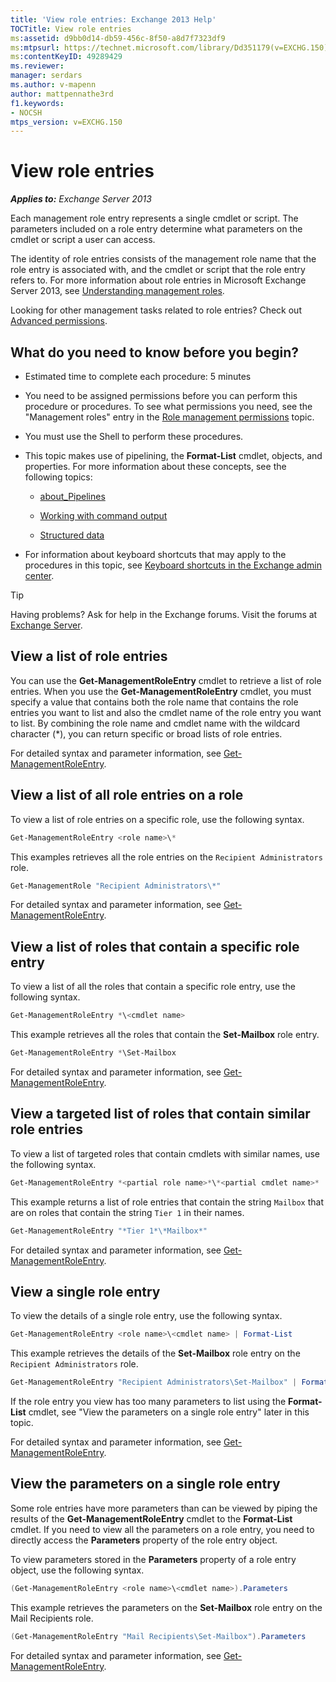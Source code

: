 ```yaml
---
title: 'View role entries: Exchange 2013 Help'
TOCTitle: View role entries
ms:assetid: d9bb0d14-db59-456c-8f50-a8d7f7323df9
ms:mtpsurl: https://technet.microsoft.com/library/Dd351179(v=EXCHG.150)
ms:contentKeyID: 49289429
ms.reviewer: 
manager: serdars
ms.author: v-mapenn
author: mattpennathe3rd
f1.keywords:
- NOCSH
mtps_version: v=EXCHG.150
---
```


# View role entries

_**Applies to:** Exchange Server 2013_

Each management role entry represents a single cmdlet or script. The parameters included on a role entry determine what parameters on the cmdlet or script a user can access.

The identity of role entries consists of the management role name that the role entry is associated with, and the cmdlet or script that the role entry refers to. For more information about role entries in Microsoft Exchange Server 2013, see [Understanding management roles](understanding-management-roles-exchange-2013-help.md).

Looking for other management tasks related to role entries? Check out [Advanced permissions](advanced-permissions-exchange-2013-help.md).

## What do you need to know before you begin?

- Estimated time to complete each procedure: 5 minutes

- You need to be assigned permissions before you can perform this procedure or procedures. To see what permissions you need, see the "Management roles" entry in the [Role management permissions](role-management-permissions-exchange-2013-help.md) topic.

- You must use the Shell to perform these procedures.

- This topic makes use of pipelining, the **Format-List** cmdlet, objects, and properties. For more information about these concepts, see the following topics:

  - [about_Pipelines](https://docs.microsoft.com/powershell/module/microsoft.powershell.core/about/about_pipelines)

  - [Working with command output](working-with-command-output-exchange-2013-help.md)

  - [Structured data](https://technet.microsoft.com/library/aa996386\(v=exchg.150\))

- For information about keyboard shortcuts that may apply to the procedures in this topic, see [Keyboard shortcuts in the Exchange admin center](keyboard-shortcuts-in-the-exchange-admin-center-2013-help.md).

> [!TIP]
> Having problems? Ask for help in the Exchange forums. Visit the forums at [Exchange Server](https://go.microsoft.com/fwlink/p/?linkid=60612).

## View a list of role entries

You can use the **Get-ManagementRoleEntry** cmdlet to retrieve a list of role entries. When you use the **Get-ManagementRoleEntry** cmdlet, you must specify a value that contains both the role name that contains the role entries you want to list and also the cmdlet name of the role entry you want to list. By combining the role name and cmdlet name with the wildcard character (\*), you can return specific or broad lists of role entries.

For detailed syntax and parameter information, see [Get-ManagementRoleEntry](https://technet.microsoft.com/library/dd335210\(v=exchg.150\)).

## View a list of all role entries on a role

To view a list of role entries on a specific role, use the following syntax.

```powershell
Get-ManagementRoleEntry <role name>\*
```

This examples retrieves all the role entries on the `Recipient Administrators` role.

```powershell
Get-ManagementRole "Recipient Administrators\*"
```

For detailed syntax and parameter information, see [Get-ManagementRoleEntry](https://technet.microsoft.com/library/dd335210\(v=exchg.150\)).

## View a list of roles that contain a specific role entry

To view a list of all the roles that contain a specific role entry, use the following syntax.

```powershell
Get-ManagementRoleEntry *\<cmdlet name>
```

This example retrieves all the roles that contain the **Set-Mailbox** role entry.

```powershell
Get-ManagementRoleEntry *\Set-Mailbox
```

For detailed syntax and parameter information, see [Get-ManagementRoleEntry](https://technet.microsoft.com/library/dd335210\(v=exchg.150\)).

## View a targeted list of roles that contain similar role entries

To view a list of targeted roles that contain cmdlets with similar names, use the following syntax.

```powershell
Get-ManagementRoleEntry *<partial role name>*\*<partial cmdlet name>*
```

This example returns a list of role entries that contain the string `Mailbox` that are on roles that contain the string `Tier 1` in their names.

```powershell
Get-ManagementRoleEntry "*Tier 1*\*Mailbox*"
```

For detailed syntax and parameter information, see [Get-ManagementRoleEntry](https://technet.microsoft.com/library/dd335210\(v=exchg.150\)).

## View a single role entry

To view the details of a single role entry, use the following syntax.

```powershell
Get-ManagementRoleEntry <role name>\<cmdlet name> | Format-List
```

This example retrieves the details of the **Set-Mailbox** role entry on the `Recipient Administrators` role.

```powershell
Get-ManagementRoleEntry "Recipient Administrators\Set-Mailbox" | Format-List
```

If the role entry you view has too many parameters to list using the **Format-List** cmdlet, see "View the parameters on a single role entry" later in this topic.

For detailed syntax and parameter information, see [Get-ManagementRoleEntry](https://technet.microsoft.com/library/dd335210\(v=exchg.150\)).

## View the parameters on a single role entry

Some role entries have more parameters than can be viewed by piping the results of the **Get-ManagementRoleEntry** cmdlet to the **Format-List** cmdlet. If you need to view all the parameters on a role entry, you need to directly access the **Parameters** property of the role entry object.

To view parameters stored in the **Parameters** property of a role entry object, use the following syntax.

```powershell
(Get-ManagementRoleEntry <role name>\<cmdlet name>).Parameters
```

This example retrieves the parameters on the **Set-Mailbox** role entry on the Mail Recipients role.

```powershell
(Get-ManagementRoleEntry "Mail Recipients\Set-Mailbox").Parameters
```

For detailed syntax and parameter information, see [Get-ManagementRoleEntry](https://technet.microsoft.com/library/dd335210\(v=exchg.150\)).
